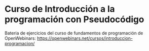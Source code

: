 # Curso de Introducción a la programación con Pseudocódigo

Bateria de ejercicios del curso de fundamentos de programación de OpenWebinars: https://openwebinars.net/cursos/introduccion-programacion/

